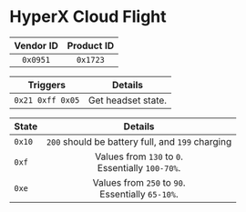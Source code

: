 # HyperX Cloud Flight 
  
| Vendor ID | Product ID |
| :---: | :---: |
| `0x0951` | `0x1723` |

| Triggers | Details |
| :---: | :---: |
| `0x21 0xff 0x05` | Get headset state. | 
 
| <b>State</b> | <b>Details</b> |
| :--- | :---: |
| `0x10` | `200` should be battery full, and `199` charging |
| `0xf` | Values from `130` to `0`.<br/>Essentially `100-70%`. |
| `0xe` | Values from `250` to `90`.<br/>Essentially `65-10%`. |

